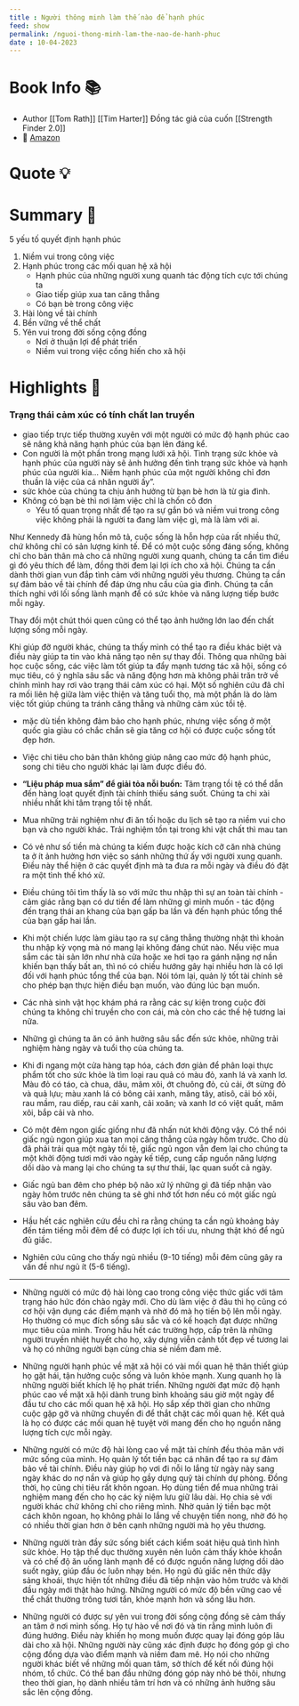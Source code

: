 ```yaml
---
title : Người thông minh làm thế nào để hạnh phúc
feed: show
permalink: /nguoi-thong-minh-lam-the-nao-de-hanh-phuc
date : 10-04-2023
---
```


# Book Info 📚
- Author [[Tom Rath]] [[Tim Harter]] Đồng tác giả của cuốn [[Strength Finder 2.0]]
- 🔗   [Amazon](https://www.amazon.com/Wellbeing-Essential-Elements-Tom-Rath-ebook/dp/B003RWSBH2?ref_=ast_author_dp)

# Quote 💡

# Summary 💬

5 yếu tố quyết định hạnh phúc
1. Niềm vui trong công việc
2. Hạnh phúc trong các mối quan hệ xã hội
	- Hạnh phúc của những người xung quanh tác động tích cực tới chúng ta
	- Giao tiếp giúp xua tan căng thẳng
	- Có bạn bè trong công việc 
3. Hài lòng về tài chính
4. Bền vững về thể chất
5. Yên vui trong đời sống cộng đồng
	- Nơi ở thuận lợi để phát triển 
	- Niềm vui trong việc cống hiến cho xã hội 

# Highlights 📒

### Trạng thái cảm xúc có tính chất lan truyền
- giao  tiếp  trực tiếp  thường  xuyên  với một người có mức độ hạnh phúc cao sẽ nâng khả năng hạnh phúc của bạn lên đáng kể.
- Con người là một phần  trong mạng lưới xã hội. Tình trạng sức khỏe và hạnh phúc  của người  này sẽ ảnh  hưởng  đến tình trạng sức khỏe và hạnh phúc của người kia… Niềm  hạnh phúc  của một  người  không  chỉ đơn thuần là việc của cá nhân người ấy”.
- sức khỏe  của chúng ta chịu ảnh hưởng từ bạn bè hơn là từ gia đình.
- Không có bạn bè thì nơi làm việc chỉ là chốn cô đơn
	- Yếu tố quan trọng nhất  để tạo ra sự gắn bó và niềm  vui trong công việc không phải là người ta đang làm việc gì, mà là làm với ai.

Như Kennedy đã hùng  hồn  mô tả, cuộc sống là hỗn  hợp  của rất nhiều  thứ,  chứ không  chỉ có sản  lượng  kinh  tế.  Để  có  một  cuộc  sống  đáng sống, không  chỉ cho bản  thân  mà cho cả những người  xung quanh, chúng  ta cần tìm  điều  gì đó yêu thích  để làm,  đồng  thời  đem  lại lợi ích cho xã hội. Chúng ta cần dành  thời gian vun đắp tình cảm với những  người yêu thương.  Chúng  ta cần sự đảm  bảo về tài chính  để đáp ứng nhu  cầu của gia đình.  Chúng  ta cần  thích  nghi  với lối  sống lành  mạnh để  có sức khỏe  và năng  lượng  tiếp bước mỗi ngày.

Thay đổi một chút thói quen cũng có thể tạo ảnh hưởng lớn lao đến chất lượng sống mỗi ngày.

Khi giúp đỡ người khác, chúng  ta thấy mình có thể  tạo  ra điều  khác biệt  và điều  này giúp  ta tin vào khả năng tạo nên sự thay đổi. Thông qua những  bài học cuộc sống, các việc làm tốt giúp ta đẩy mạnh tương tác xã hội, sống có mục tiêu, có ý nghĩa sâu sắc và năng động hơn mà không phải trăn trở về chính  mình hay rơi vào trạng thái cảm xúc có hại. Một số nghiên  cứu đã chỉ ra mối liên hệ giữa làm việc thiện  và tăng tuổi  thọ,  mà một phần  là do làm việc tốt giúp chúng  ta tránh  căng thẳng và những  cảm xúc tồi tệ.


- mặc dù tiền không đảm  bảo cho hạnh phúc, nhưng  việc sống ở một quốc  gia giàu có chắc chắn  sẽ gia tăng cơ hội  có được cuộc sống tốt đẹp hơn.
- Việc chi tiêu cho bản  thân  không  giúp nâng  cao mức độ hạnh phúc, song chi tiêu cho người khác lại làm được điều đó.
- **“Liệu pháp  mua  sắm” để giải tỏa nỗi buồn:** Tâm  trạng  tồi  tệ có thể  dẫn  đến  hàng  loạt quyết định tài chính thiếu sáng suốt. Chúng ta chi xài nhiều  nhất  khi tâm trạng tồi tệ nhất. 
- Mua những trải nghiệm  như đi ăn tối hoặc du lịch sẽ tạo ra niềm vui cho bạn và cho người khác. Trải nghiệm  tồn tại trong khi vật chất thì mau tan
- Có vẻ như số tiền mà chúng ta kiếm được hoặc kích cỡ căn nhà chúng ta ở ít ảnh hưởng hơn việc so sánh những thứ ấy với người xung quanh. Điều này thể hiện  ở các quyết  định  mà ta đưa ra mỗi  ngày và điều đó đặt ra một tình thế khó xử.
- Điều  chúng  tôi  tìm  thấy  là so với mức  thu nhập  thì sự an toàn  tài chính  - cảm giác rằng bạn có dư tiền để làm những gì mình muốn - tác động đến trạng thái an khang của bạn gấp ba lần và đến hạnh phúc tổng thể của bạn gấp hai lần.
- Khi một  chiến  lược làm  giàu tạo  ra sự căng thẳng  thường  nhật  thì  khoản  thu  nhập  kỳ vọng mà nó mang  lại không  đáng  chút  nào.  Nếu việc mua sắm các tài sản lớn như nhà cửa hoặc xe hơi tạo ra gánh  nặng  nợ nần  khiến  bạn  thấy bất an, thì nó có chiều hướng gây hại nhiều  hơn là có lợi đối với hạnh phúc tổng thể của bạn. Nói tóm lại, quản  lý tốt tài chính  sẽ cho phép  bạn  thực hiện điều bạn muốn, vào đúng lúc bạn muốn.

-  Các nhà sinh vật học khám phá ra rằng các sự kiện trong cuộc đời chúng ta không chỉ  truyền  cho  con  cái, mà  còn  cho  các thế  hệ tương lai nữa.
- Những  gì chúng  ta ăn có ảnh  hưởng  sâu sắc đến  sức  khỏe,  những   trải  nghiệm   hàng  ngày và tuổi  thọ  của chúng  ta. 
- Khi đi ngang một cửa hàng tạp hóa, cách đơn giản để phân  loại thực phẩm tốt cho sức khỏe là tìm loại rau quả có màu  đỏ, xanh lá và xanh lơ. Màu đỏ có táo, cà chua, dâu, mâm  xôi, ớt chuông đỏ,  củ cải, ớt sừng đỏ  và quả  lựu; màu  xanh  lá có bông  cải xanh, măng  tây, atisô, cải bó xôi, rau mầm,  rau diếp, rau cải xanh, cải xoăn; và xanh lơ có việt quất, mâm  xôi, bắp cải và nho.
- Có một  đêm  ngon  giấc giống  như  đã  nhấn nút khởi động vậy. Có thể nói giấc ngủ ngon giúp xua tan mọi căng thẳng của ngày hôm  trước. Cho dù đã phải trải qua một ngày tồi tệ, giấc ngủ ngon vẫn đem lại cho chúng ta một khởi động tươi mới vào ngày kế tiếp, cung cấp nguồn  năng lượng dồi dào và mang lại cho chúng ta sự thư thái, lạc quan suốt cả ngày.
- Giấc ngủ ban  đêm  cho  phép  bộ não  xử lý những  gì đã tiếp nhận vào ngày hôm  trước nên  chúng  ta sẽ ghi nhớ  tốt hơn  nếu có một  giấc ngủ sâu vào ban  đêm.
- Hầu  hết  các  nghiên   cứu  đều  chỉ  ra  rằng chúng  ta  cần  ngủ  khoảng   bảy  đến  tám  tiếng mỗi  đêm  để có được lợi ích tối ưu, nhưng  thật khó để ngủ đủ giấc.
- Nghiên  cứu cũng  cho  thấy  ngủ  nhiều  (9-10 tiếng)  mỗi  đêm  cũng  gây ra vấn  đề như  ngủ  ít (5-6 tiếng).  
___
- Những  người  có mức độ  hài  lòng  cao trong công  việc thức  giấc với tâm  trạng  háo  hức  đón chào ngày mới. Cho dù làm việc ở đâu thì họ cũng có cơ hội vận dụng các điểm mạnh và nhờ đó mà họ tiến bộ lên mỗi ngày. Họ thường  có mục đích sống sâu sắc và có kế hoạch  đạt được những  mục tiêu của mình. Trong hầu hết các trường hợp, cấp trên  là những  người  truyền  nhiệt  huyết  cho  họ, xây dựng viễn cảnh tốt đẹp về tương lai và họ có những  người bạn cùng chia sẻ niềm đam mê.

- Những  người hạnh phúc về mặt xã hội có vài mối quan hệ thân thiết giúp họ gặt hái, tận hưởng cuộc sống và luôn khỏe mạnh. Xung quanh họ là những  người biết khích  lệ họ phát  triển.  Những người  đạt mức độ hạnh phúc  cao về mặt  xã hội dành  trung bình  khoảng  sáu giờ một ngày để đầu tư cho các mối  quan  hệ xã hội.  Họ sắp xếp thời gian cho những  cuộc gặp gỡ và những  chuyến  đi để thắt  chặt  các mối  quan  hệ. Kết quả  là họ  có được các mối quan  hệ tuyệt vời mang đến cho họ nguồn  năng lượng tích cực mỗi ngày.
- Những  người có mức độ hài lòng cao về mặt tài chính  đều thỏa  mãn  với mức sống của mình. Họ quản  lý tốt tiền bạc cá nhân để tạo ra sự đảm bảo về tài chính.  Điều này giúp họ vơi đi nỗi lo lắng  từ ngày này  sang  ngày khác  do  nợ  nần  và giúp họ gầy dựng quỹ tài chính  dự phòng. Đồng thời,  họ cũng chi tiêu rất khôn  ngoan.  Họ dùng tiền để mua những  trải nghiệm  mang đến cho họ các kỷ niệm  lưu giữ lâu dài. Họ chia sẻ với người khác  chứ không  chỉ cho  riêng mình. Nhờ  quản lý tiền bạc một cách khôn  ngoan,  họ không  phải lo lắng về chuyện  tiền nong,  nhờ  đó họ có nhiều thời gian hơn ở bên cạnh những người mà họ yêu thương.
- Những người tràn đầy sức sống biết cách kiểm soát hiệu quả tình hình  sức khỏe. Họ tập thể dục thường  xuyên nên luôn  cảm thấy khỏe khoắn  và có chế độ ăn uống lành  mạnh để có được nguồn năng  lượng dồi dào suốt ngày, giúp đầu óc luôn nhạy  bén.  Họ  ngủ  đủ  giấc  nên  thức  dậy  sảng khoái, thực hiện tốt những  điều đã tiếp nhận vào hôm  trước và khởi đầu ngày mới thật hào  hứng. Những người có mức độ bền vững cao về thể chất thường  trông  tươi tắn,  khỏe  mạnh hơn  và sống lâu hơn.
- Những  người  có được  sự yên vui trong  đời sống cộng đồng  sẽ cảm thấy an tâm  ở nơi mình sống. Họ tự hào về nơi đó và tin rằng mình luôn đi đúng  hướng.  Điều này khiến  họ mong  muốn được quay lại đóng góp lâu dài cho xã hội. Những người này cũng xác định được họ đóng góp gì cho cộng đồng dựa vào điểm mạnh và niềm đam mê. Họ nói cho những  người khác biết về những  mối quan  tâm, sở thích để kết nối đúng hội nhóm, tổ chức. Có thể ban  đầu  những  đóng  góp này nhỏ bé thôi, nhưng theo thời gian, họ dành  nhiều  tâm trí hơn  và có những  ảnh  hưởng  sâu sắc lên cộng đồng.